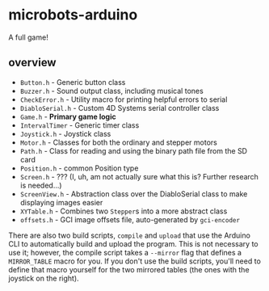 microbots-arduino
=================

A full game!


overview
--------


  * `Button.h` - Generic button class
  * `Buzzer.h` - Sound output class, including musical tones
  * `CheckError.h` - Utility macro for printing helpful errors to serial
  * `DiabloSerial.h` - Custom 4D Systems serial controller class
  * `Game.h` - **Primary game logic**
  * `IntervalTimer` - Generic timer class
  * `Joystick.h` - Joystick class
  * `Motor.h` - Classes for both the ordinary and stepper motors
  * `Path.h` - Class for reading and using the binary path file from the SD card
  * `Position.h` - common Position type
  * `Screen.h` - ??? (I, uh, am not actually sure what this is? Further research is needed...)
  * `ScreenView.h` - Abstraction class over the DiabloSerial class to make displaying images easier
  * `XYTable.h` - Combines two `Stepper`s into a more abstract class
  * `offsets.h` - GCI image offsets file, auto-generated by `gci-encoder`

There are also two build scripts, `compile` and `upload` that use the Arduino CLI to automatically build and upload the program. This is not necessary to use it; however, the compile script takes a `--mirror` flag that defines a `MIRROR_TABLE` macro for you. If you don't use the build scripts, you'll need to define that macro yourself for the two mirrored tables (the ones with the joystick on the right).
